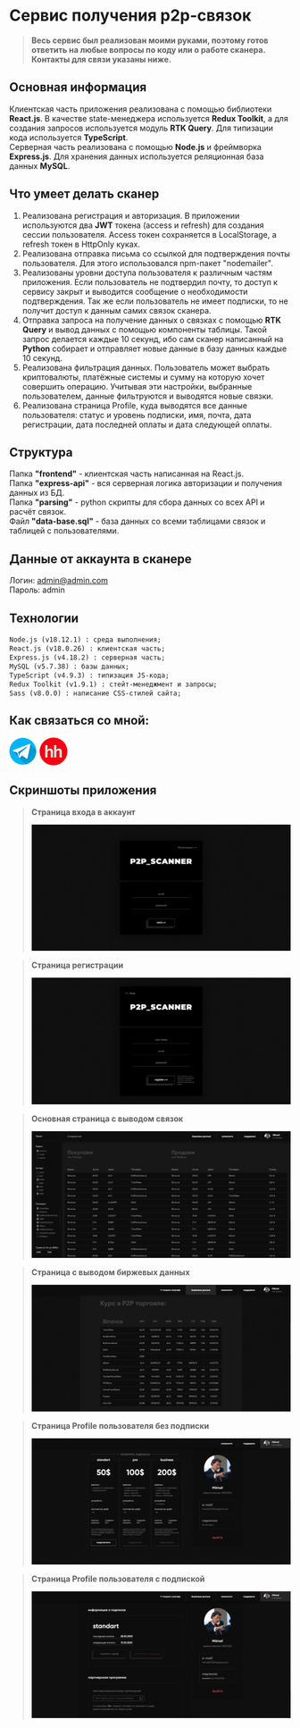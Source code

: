 # Сервис получения p2p-связок

> **Весь сервис был реализован моими руками, поэтому готов ответить на любые вопросы по коду или о работе сканера. <br> Контакты для связи указаны ниже.**

## Основная информация 

Клиентская часть приложения реализована с помощью библиотеки **React.js**. В качестве state-менеджера используется **Redux Toolkit**, а для создания запросов используется модуль **RTK Query**. Для типизации кода используется **TypeScript**. <br>
Серверная часть реализована с помощью **Node.js** и фреймворка **Express.js**. Для хранения данных используется реляционная база данных **MySQL**.

## Что умеет делать сканер

1. Реализована регистрация и авторизация. В приложении используются два **JWT** токена (access и refresh) для создания сессии пользователя. Access токен сохраняется в LocalStorage, а refresh токен в HttpOnly куках.
2. Реализована отправка письма со ссылкой для подтверждения почты пользователя. Для этого использовался npm-пакет "nodemailer".
3. Реализованы уровни доступа пользователя к различным частям приложения. Если пользователь не подтвердил почту, то доступ к сервису закрыт и выводится сообщение о необходимости подтверждения. Так же если пользователь не имеет подписки, то не получит доступ к данным самих связок сканера.
4. Отправка запроса на получение данных о связках с помощью **RTK Query** и вывод данных с помощью компоненты таблицы. Такой запрос делается каждые 10 секунд, ибо сам сканер написанный на **Python** собирает и отправляет новые данные в базу данных каждые 10 секунд.
5. Реализована фильтрация данных. Пользователь может выбрать криптовалюты, платёжные системы и сумму на которую хочет совершить операцию. Учитывая эти настройки, выбранные пользователем, данные фильтруются и выводятся новые связки.
6. Реализована страница Profile, куда выводятся все данные пользователя: статус и уровень подписки, имя, почта, дата регистрации, дата последней оплаты и дата следующей оплаты.

## Структура

Папка **"frontend"** - клиентская часть написанная на React.js. <br>
Папка **"express-api"** - вся серверная логика авторизации и получения данных из БД. <br>
Папка **"parsing"** - python скрипты для сбора данных со всех API и расчёт связок. <br>
Файл **"data-base.sql"** - база данных со всеми таблицами связок и таблицей с пользователями. <br>

## Данные от аккаунта в сканере

Логин: admin@admin.com <br>
Пароль: admin

## Технологии

```plaintext
Node.js (v18.12.1) : среда выполнения;
React.js (v18.0.26) : клиентская часть;
Express.js (v4.18.2) : серверная часть;
MySQL (v5.7.38) : базы данных;
TypeScript (v4.9.3) : типизация JS-кода;
Redux Toolkit (v1.9.1) : стейт-менеджмент и запросы;
Sass (v8.0.0) : написание CSS-стилей сайта;
```

## Как связаться со мной:
[![](/screenshots/telegram.png)](https://t.me/m_morgunets) [![](/screenshots/hh.png)](https://yaroslavl.hh.ru/applicant/resumes/view?resume=e5c06f44ff0bd0a4010039ed1f7a68336e5a66)

## Скриншоты приложения

> **Страница входа в аккаунт**
> 
> ![](/screenshots/screenshot-1.png)

> **Страница регистрации**
> 
> ![](/screenshots/screenshot-2.png)

> **Основная страница с выводом связок**
> 
> ![](/screenshots/screenshot-3.png)

> **Страница с выводом биржевых данных**
> 
> ![](/screenshots/screenshot-4.png)

> **Страница Profile пользователя без подписки**
> 
> ![](/screenshots/screenshot-5.png)

> **Страница Profile пользователя с подпиской**
> 
> ![](/screenshots/screenshot-6.png)

